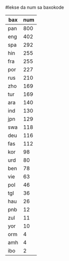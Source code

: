 #lekse da num sa baxokode

| bax | num |
|-----|-----|
| pan | 800 |
| eng | 402 |
| spa | 292 |
| hin | 255 |
| fra | 255 |
| por | 227 |
| rus | 210 |
| zho | 169 |
| tur | 169 |
| ara | 140 |
| ind | 130 |
| jpn | 129 |
| swa | 118 |
| deu | 116 |
| fas | 112 |
| kor | 98 |
| urd | 80 |
| ben | 78 |
| vie | 63 |
| pol | 46 |
| tgl | 36 |
| hau | 26 |
| pnb | 12 |
| zul | 11 |
| yor | 10 |
| orm | 4 |
| amh | 4 |
| ibo | 2 |
